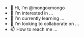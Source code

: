 - 👋 Hi, I’m @mongoxmongo
- 👀 I’m interested in ...
- 🌱 I’m currently learning ...
- 💞️ I’m looking to collaborate on ...
- 📫 How to reach me ...

<!---
mongoxmongo/mongoxmongo is a ✨ special ✨ repository because its `README.md` (this file) appears on your GitHub profile.
You can click the Preview link to take a look at your changes.
--->
